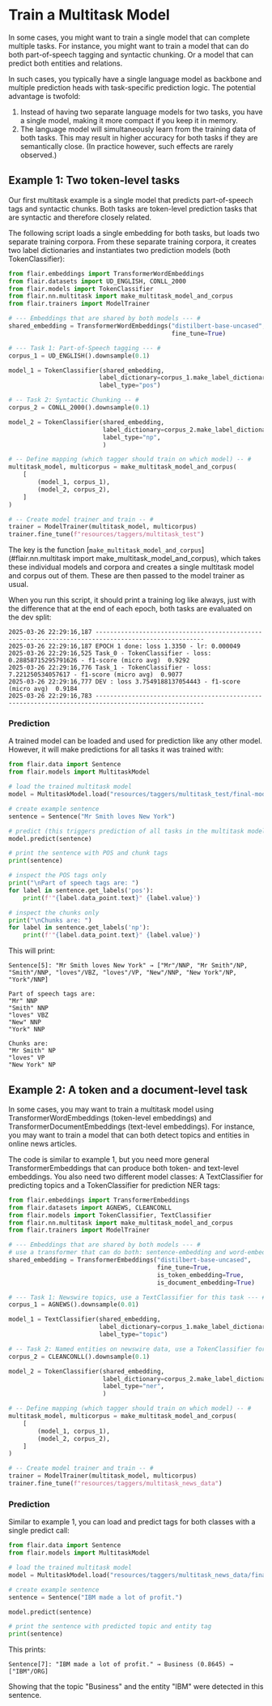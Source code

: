 # Train a Multitask Model

In some cases, you might want to train a single model that can complete multiple tasks. For instance, you might want to 
train a model that can do both part-of-speech tagging and syntactic chunking. Or a model that can predict both entities
and relations. 

In such cases, you typically have a single language model as backbone and multiple prediction heads with task-specific 
prediction logic. The potential advantage is twofold: 

1. Instead of having two separate language models for two tasks, you have a single model, making it more compact if you keep it in memory.
2. The language model will simultaneously learn from the training data of both tasks. This may result in higher accuracy for both tasks if they are semantically close. (In practice however, such effects are rarely observed.) 


## Example 1: Two token-level tasks

Our first multitask example is a single model that predicts part-of-speech tags and syntactic chunks. Both tasks are
token-level prediction tasks that are syntactic and therefore closely related.

The following script loads a single embedding for both tasks, but loads two separate training corpora. From these separate
training corpora, it creates two label dictionaries and instantiates two prediction models (both TokenClassifier):

```python
from flair.embeddings import TransformerWordEmbeddings
from flair.datasets import UD_ENGLISH, CONLL_2000
from flair.models import TokenClassifier
from flair.nn.multitask import make_multitask_model_and_corpus
from flair.trainers import ModelTrainer

# --- Embeddings that are shared by both models --- #
shared_embedding = TransformerWordEmbeddings("distilbert-base-uncased",
                                             fine_tune=True)

# --- Task 1: Part-of-Speech tagging --- #
corpus_1 = UD_ENGLISH().downsample(0.1)

model_1 = TokenClassifier(shared_embedding,
                         label_dictionary=corpus_1.make_label_dictionary("pos"),
                         label_type="pos")

# -- Task 2: Syntactic Chunking -- #
corpus_2 = CONLL_2000().downsample(0.1)

model_2 = TokenClassifier(shared_embedding,
                          label_dictionary=corpus_2.make_label_dictionary("np"),
                          label_type="np",
                          )

# -- Define mapping (which tagger should train on which model) -- #
multitask_model, multicorpus = make_multitask_model_and_corpus(
    [
        (model_1, corpus_1),
        (model_2, corpus_2),
    ]
)

# -- Create model trainer and train -- #
trainer = ModelTrainer(multitask_model, multicorpus)
trainer.fine_tune(f"resources/taggers/multitask_test")
```

The key is the function [`make_multitask_model_and_corpus`](#flair.nn.multitask import make_multitask_model_and_corpus), which takes these individual models and corpora and creates a 
single multitask model and corpus out of them. These are then passed to the model trainer as usual. 

When you run this script, it should print a training log like always, just with the difference that at the end of each epoch,
both tasks are evaluated on the dev split: 

```console
2025-03-26 22:29:16,187 ----------------------------------------------------------------------------------------------------
2025-03-26 22:29:16,187 EPOCH 1 done: loss 1.3350 - lr: 0.000049
2025-03-26 22:29:16,525 Task_0 - TokenClassifier - loss: 0.28858715295791626 - f1-score (micro avg)  0.9292
2025-03-26 22:29:16,776 Task_1 - TokenClassifier - loss: 7.221250534057617 - f1-score (micro avg)  0.9077
2025-03-26 22:29:16,777 DEV : loss 3.7549188137054443 - f1-score (micro avg)  0.9184
2025-03-26 22:29:16,783 ----------------------------------------------------------------------------------------------------
```

### Prediction

A trained model can be loaded and used for prediction like any other model. However, it will make predictions for all 
tasks it was trained with: 

```python
from flair.data import Sentence
from flair.models import MultitaskModel

# load the trained multitask model
model = MultitaskModel.load("resources/taggers/multitask_test/final-model.pt")

# create example sentence
sentence = Sentence("Mr Smith loves New York")

# predict (this triggers prediction of all tasks in the multitask model)
model.predict(sentence)

# print the sentence with POS and chunk tags
print(sentence)

# inspect the POS tags only
print("\nPart of speech tags are: ")
for label in sentence.get_labels('pos'):
    print(f'"{label.data_point.text}" {label.value}')

# inspect the chunks only
print("\nChunks are: ")
for label in sentence.get_labels('np'):
    print(f'"{label.data_point.text}" {label.value}')
```

This will print: 

```
Sentence[5]: "Mr Smith loves New York" → ["Mr"/NNP, "Mr Smith"/NP, "Smith"/NNP, "loves"/VBZ, "loves"/VP, "New"/NNP, "New York"/NP, "York"/NNP]

Part of speech tags are: 
"Mr" NNP
"Smith" NNP
"loves" VBZ
"New" NNP
"York" NNP

Chunks are: 
"Mr Smith" NP
"loves" VP
"New York" NP
```


## Example 2: A token and a document-level task

In some cases, you may want to train a multitask model using TransformerWordEmbeddings (token-level embeddings) 
and TransformerDocumentEmbeddings (text-level embeddings). For instance, you may want to train a model that can both
detect topics and entities in online news articles. 

The code is similar to example 1, but you need more general TransformerEmbeddings that can produce both token- and text-level
embeddings. You also need two different model classes: A TextClassifier for predicting topics and a TokenClassifier for
prediction NER tags: 

```python
from flair.embeddings import TransformerEmbeddings
from flair.datasets import AGNEWS, CLEANCONLL
from flair.models import TokenClassifier, TextClassifier
from flair.nn.multitask import make_multitask_model_and_corpus
from flair.trainers import ModelTrainer

# --- Embeddings that are shared by both models --- #
# use a transformer that can do both: sentence-embedding and word-embedding
shared_embedding = TransformerEmbeddings("distilbert-base-uncased",
                                         fine_tune=True,
                                         is_token_embedding=True,
                                         is_document_embedding=True)

# --- Task 1: Newswire topics, use a TextClassifier for this task --- #
corpus_1 = AGNEWS().downsample(0.01)

model_1 = TextClassifier(shared_embedding,
                         label_dictionary=corpus_1.make_label_dictionary("topic"),
                         label_type="topic")

# -- Task 2: Named entities on newswire data, use a TokenClassifier for this task --- #
corpus_2 = CLEANCONLL().downsample(0.1)

model_2 = TokenClassifier(shared_embedding,
                          label_dictionary=corpus_2.make_label_dictionary("ner"),
                          label_type="ner",
                          )

# -- Define mapping (which tagger should train on which model) -- #
multitask_model, multicorpus = make_multitask_model_and_corpus(
    [
        (model_1, corpus_1),
        (model_2, corpus_2),
    ]
)

# -- Create model trainer and train -- #
trainer = ModelTrainer(multitask_model, multicorpus)
trainer.fine_tune(f"resources/taggers/multitask_news_data")
```


### Prediction

Similar to example 1, you can load and predict tags for both classes with a single predict call: 

```python
from flair.data import Sentence
from flair.models import MultitaskModel

# load the trained multitask model
model = MultitaskModel.load("resources/taggers/multitask_news_data/final-model.pt")

# create example sentence
sentence = Sentence("IBM made a lot of profit.")

model.predict(sentence)

# print the sentence with predicted topic and entity tag
print(sentence)
```

This prints: 

```
Sentence[7]: "IBM made a lot of profit." → Business (0.8645) → ["IBM"/ORG]
```

Showing that the topic "Business" and the entity "IBM" were detected in this sentence.